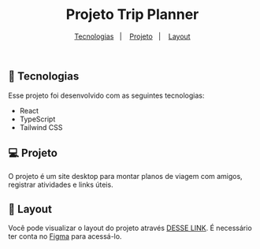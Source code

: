 <h1 align="center">Projeto Trip Planner</h1>

<p align="center">
  <a href="#-tecnologias">Tecnologias</a>&nbsp;&nbsp;&nbsp;|&nbsp;&nbsp;&nbsp;
  <a href="#-projeto">Projeto</a>&nbsp;&nbsp;&nbsp;|&nbsp;&nbsp;&nbsp;
  <a href="#-layout">Layout</a>
</p>

<br>

## 🚀 Tecnologias

Esse projeto foi desenvolvido com as seguintes tecnologias:

- React
- TypeScript
- Tailwind CSS

## 💻 Projeto

O projeto é um site desktop para montar planos de viagem com amigos, registrar atividades e links úteis.


## 🔖 Layout

Você pode visualizar o layout do projeto através [DESSE LINK](https://www.figma.com/design/4adzRX3vI9c5HNG2dcZILk/NLW-Journey-%E2%80%A2-Planejador-de-viagem-(Community)?m=auto&t=xjRQuT1adCXNZ4dN-6). É necessário ter conta no [Figma](https://figma.com) para acessá-lo.